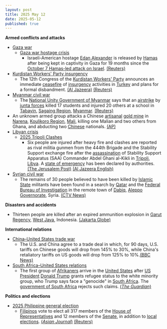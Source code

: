 ```yaml
---
layout: post
title: 2025 May 12
date: 2025-05-12
published: true
---
```



**Armed conflicts and attacks**

* [Gaza war](https://en.wikipedia.org/wiki/Gaza_war "Gaza war")
  + [Gaza war hostage crisis](https://en.wikipedia.org/wiki/Gaza_war_hostage_crisis "Gaza war hostage crisis")
    - Israeli-American hostage [Edan Alexander](https://en.wikipedia.org/wiki/Edan_Alexander "Edan Alexander") is released by [Hamas](https://en.wikipedia.org/wiki/Hamas "Hamas") after being kept in captivity in Gaza for 19 months since the [October 7 Hamas-led attack on Israel](https://en.wikipedia.org/wiki/October_7_Hamas-led_attack_on_Israel "October 7 Hamas-led attack on Israel"). [(Reuters)](https://www.reuters.com/world/middle-east/israel-says-not-committed-hamas-ceasefire-only-safe-corridor-us-hostage-release-2025-05-12/)
* [Kurdistan Workers' Party insurgency](https://en.wikipedia.org/wiki/Kurdistan_Workers%27_Party_insurgency "Kurdistan Workers' Party insurgency")
  + The 12th Congress of the [Kurdistan Workers' Party](https://en.wikipedia.org/wiki/Kurdistan_Workers%27_Party "Kurdistan Workers' Party") announces an immediate [ceasefire](https://en.wikipedia.org/wiki/Ceasefire "Ceasefire") of [insurgency](https://en.wikipedia.org/wiki/Insurgency "Insurgency") activities in [Turkey](https://en.wikipedia.org/wiki/Turkey "Turkey") and plans for a formal disbandment. [(Al Jazeera)](https://www.aljazeera.com/news/2025/5/12/kurdish-pkk-to-disband-potentially-ending-decades-of-conflict-turkey) [(Reuters)](https://www.reuters.com/world/middle-east/kurdish-pkk-dissolves-after-decades-struggle-with-turkey-news-agency-close-2025-05-12/)
* [Myanmar civil war](https://en.wikipedia.org/wiki/Myanmar_civil_war_%282021%E2%80%93present%29 "Myanmar civil war (2021–present)")
  + The [National Unity Government of Myanmar](https://en.wikipedia.org/wiki/National_Unity_Government_of_Myanmar "National Unity Government of Myanmar") says that an [airstrike](https://en.wikipedia.org/wiki/Airstrike "Airstrike") by [junta forces](https://en.wikipedia.org/wiki/Tatmadaw "Tatmadaw") killed 17 students and injured 20 others at a school in [Tabayin](https://en.wikipedia.org/wiki/Tabayin "Tabayin"), [Sagaing Region](https://en.wikipedia.org/wiki/Sagaing_Region "Sagaing Region"), [Myanmar](https://en.wikipedia.org/wiki/Myanmar "Myanmar"). [(Reuters)](https://www.reuters.com/world/asia-pacific/myanmar-opposition-says-junta-airstrike-kills-17-school-children-2025-05-12/)
* An unknown armed group attacks a Chinese [artisanal](https://en.wikipedia.org/wiki/Artisanal_mining "Artisanal mining") [gold mine](https://en.wikipedia.org/wiki/Gold_mine "Gold mine") in [Narena](https://en.wikipedia.org/wiki/Narena "Narena"), [Koulikoro Region](https://en.wikipedia.org/wiki/Koulikoro_Region "Koulikoro Region"), [Mali](https://en.wikipedia.org/wiki/Mali "Mali"), killing one Malian and two others from Ghana, and abducting two [Chinese](https://en.wikipedia.org/wiki/China "China") nationals. [(AP)](https://apnews.com/article/mali-mining-jnim-jihadists-sahara-narena-chinese-559b12181b7a705c384a898b7d26b99c)
* [Libyan crisis](https://en.wikipedia.org/wiki/Libyan_crisis_%282011%E2%80%93present%29 "Libyan crisis (2011–present)")
  + [2025 Tripoli Clashes](https://en.wikipedia.org/wiki/2025_Tripoli_Clashes "2025 Tripoli Clashes")
    - Six people are injured after heavy fire and clashes are reported as rival militia gunmen from the 444th Brigade and the Stability Support exchange fire after the [assassination](https://en.wikipedia.org/wiki/Assassination "Assassination") of Stability Support Apparatus (SAA) Commander Abdel Ghani al-Kikli in [Tripoli](https://en.wikipedia.org/wiki/Tripoli%2C_Libya "Tripoli, Libya"), [Libya](https://en.wikipedia.org/wiki/Libya "Libya"). A [state of emergency](https://en.wikipedia.org/wiki/State_of_emergency "State of emergency") has been declared by authorities. [(The Jerusalem Post)](https://www.jpost.com/breaking-news/article-853734) [(Al Jazeera English)](https://www.aljazeera.com/news/2025/5/12/un-urges-calm-as-heavy-fire-clashes-erupt-in-libyas-tripoli)
* [Syrian civil war](https://en.wikipedia.org/wiki/Syrian_civil_war "Syrian civil war")
  + The remains of 30 people believed to have been killed by [Islamic State](https://en.wikipedia.org/wiki/Islamic_State "Islamic State") militants have been found in a search by [Qatar](https://en.wikipedia.org/wiki/Qatar "Qatar") and the [Federal Bureau of Investigation](https://en.wikipedia.org/wiki/Federal_Bureau_of_Investigation "Federal Bureau of Investigation") in the remote town of [Dabiq](https://en.wikipedia.org/wiki/Dabiq%2C_Syria "Dabiq, Syria"), [Aleppo Governorate](https://en.wikipedia.org/wiki/Aleppo_Governorate "Aleppo Governorate"), Syria. [(CTV News)](https://www.ctvnews.ca/world/article/remains-of-30-people-believed-killed-by-is-militants-found-in-syria-in-a-search-by-qatar-and-fbi/)

**Disasters and accidents**

* Thirteen people are killed after an expired ammunition explosion in [Garut Regency](https://en.wikipedia.org/wiki/Garut_Regency "Garut Regency"), [West Java](https://en.wikipedia.org/wiki/West_Java "West Java"), Indonesia. [(Jakarta Globe)](https://jakartaglobe.id/news/garut-explosion-update-what-went-wrong-in-ammo-blast-that-killed-13)

**International relations**

* [China–United States trade war](https://en.wikipedia.org/wiki/China%E2%80%93United_States_trade_war "China–United States trade war")
  + The U.S. and China agree to a trade deal in which, for 90 days, U.S. tariffs on Chinese goods will drop from 145% to 30%, while China's retaliatory tariffs on US goods will drop from 125% to 10%.[(BBC News)](https://www.bbc.com/news/articles/czx0ry7kdk5o)
* [South Africa–United States relations](https://en.wikipedia.org/wiki/South_Africa%E2%80%93United_States_relations "South Africa–United States relations")
  + The first group of [Afrikaners](https://en.wikipedia.org/wiki/Afrikaners "Afrikaners") arrive in the [United States](https://en.wikipedia.org/wiki/United_States "United States") after [US President](https://en.wikipedia.org/wiki/US_President "US President") [Donald Trump](https://en.wikipedia.org/wiki/Donald_Trump "Donald Trump") grants refugee status to the white minority group, who Trump says face a "genocide" in [South Africa](https://en.wikipedia.org/wiki/South_Africa "South Africa"). The [government of South Africa](https://en.wikipedia.org/wiki/Government_of_South_Africa "Government of South Africa") rejects such claims. [(*The Guardian*)](https://www.theguardian.com/us-news/2025/may/12/white-south-africans-trump)

**Politics and elections**

* [2025 Philippine general election](https://en.wikipedia.org/wiki/2025_Philippine_general_election "2025 Philippine general election")
  + [Filipinos](https://en.wikipedia.org/wiki/Filipinos "Filipinos") vote to elect all 317 members of the [House of Representatives](https://en.wikipedia.org/wiki/House_of_Representatives_of_the_Philippines "House of Representatives of the Philippines") and 12 members of the [Senate](https://en.wikipedia.org/wiki/Senate_of_the_Philippines "Senate of the Philippines"), in addition to [local elections](https://en.wikipedia.org/wiki/2025_Philippine_local_elections "2025 Philippine local elections"). [(*Asian Journal*)](https://asianjournal.com/philippines/philippines-2025-midterm-elections-high-stakes-shifting-alliances-a-test-of-leadership/) [(Reuters)](https://www.reuters.com/world/asia-pacific/philippines-votes-high-stakes-midterms-amid-marcos-duterte-showdown-2025-05-11/)
